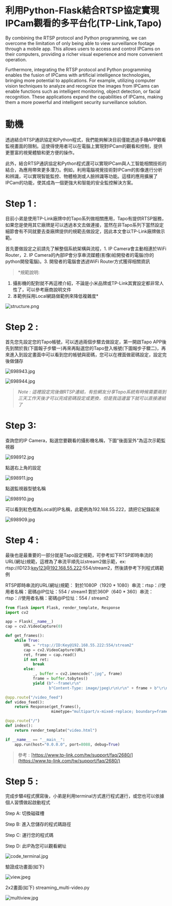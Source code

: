 # 利用Python-Flask結合RTSP協定實現IPCam觀看的多平台化(TP-Link,Tapo)

By combining the RTSP protocol and Python programming, we can overcome the limitation of only being able to view surveillance footage through a mobile app. This allows users to access and control IPCams on their computers, providing a richer visual experience and more convenient operation.

Furthermore, integrating the RTSP protocol and Python programming enables the fusion of IPCams with artificial intelligence technologies, bringing more potential to applications. For example, utilizing computer vision techniques to analyze and recognize the images from IPCams can enable functions such as intelligent monitoring, object detection, or facial recognition. These applications expand the capabilities of IPCams, making them a more powerful and intelligent security surveillance solution.

# 動機

透過結合RTSP通訊協定和Python程式，我們能夠解決目前僅能透過手機APP觀看監視畫面的限制。這使得使用者可以在電腦上實現對IPCam的觀看和控制，提供更豐富的視覺體驗和更方便的操作。

此外，結合RTSP通訊協定和Python程式還可以實現IPCam與人工智能相關技術的結合，為應用帶來更多潛力。例如，利用電腦視覺技術對IPCam的影像進行分析和辨識，可以實現智能監控、物體檢測或人臉辨識等功能。這樣的應用擴展了IPCam的功能，使其成為一個更強大和智能的安全監控解決方案。

# Step 1 :

目前小弟是使用TP-Link廠牌中的Tapo系列做相關應用，Tapo有提供RTSP服務，如果您是使用其它廠牌是可以透過本文去做連接，當然在非Tapo系列下當然設定細節會有不同就要去查廠牌提供的規範去做設定，因此本文會以TP-Link廠牌做示範。

首先要做設定之前請先了解整個系統架構與流程，1. IP Camera會主動相連於WiFi Router，2. IP Camera的內部IP會分享串流媒體(影像)給開發者的電腦(你的python開發電腦)。3. 開發者的電腦會透過WiFi Router方式獲得相關資訊

> *規範說明:
1. 攝影機的配對就不再這裡介紹，不論是小米品牌或TP-Link其實設定都非常人性了，可以參考廠商說明文件
2. 本範例採用Local網路做範例來降低複雜度*
> 

![structure.png](image/structure.png)

# Step 2 :

首先您先設定您的Tapo帳號，可以透過兩個步驟去做設定，第一開啟Tapo APP後先到關於我(下圖報子步驟一)再來再點選您的Tapo登入帳號(下圖報步子驟二)，再來進入到設定畫面中可以看到您的帳號與密碼，您可以在裡面做密碼設定，設定完後做儲存

![698943.jpg](image/698943.jpg)

![698944.jpg](image/698944.jpg)

> *Note : 這裡設定完後做RTSP連結，有些網友分享Tapo系統有時候需要兩到三天工作天後才可以完成密碼設定或更換，但是我這邊當下就可以直接連結了*
> 

# Step 3:

查詢您的IP Camera，點選您要觀看的攝影機名稱，下圖”後面室外”為這次示範監視器

![698912.jpg](image/698912.jpg)

點選右上角的設定

![698911.jpg](image/698911.jpg)

點選監視器型號名稱

![698910.jpg](image/698910.jpg)

可以看到紅色框為Local的IP名稱，此範例為192.168.55.222，請把它紀錄起來

![698909.jpg](image/698909.jpg)

# Step 4 :

最後也是最重要的一部分就是Tapo設定規範，可參考如下RTSP即時串流的URL(網址)規範，這裡為了串流平順先以stream2做示範，ex: rtsp://ID123:key123@192.168.55.222:554/stream2，然後請參考下列程式碼範例

RTSP即時串流的URL(網址)規範：
對於1080P（1920 * 1080）串流：rtsp：//使用者名稱：密碼@IP位址：554 / stream1
對於360P（640 * 360）串流：rtsp：//使用者名稱：密碼@IP位址：554 / stream2

```python
from flask import Flask, render_template, Response
import cv2

app = Flask(__name__)
cap = cv2.VideoCapture(0)

def get_frames():
    while True:
        URL = "rtsp://ID:Key@192.168.55.222:554/stream2"
        cap = cv2.VideoCapture(URL)
        ret, frame = cap.read()
        if not ret:
            break
        else:
            _, buffer = cv2.imencode(".jpg", frame)
            frame = buffer.tobytes()
            yield (b"--frame\r\n"
                   b"Content-Type: image/jpeg\r\n\r\n" + frame + b"\r\n")

@app.route("/video_feed")
def video_feed():
    return Response(get_frames(),
                    mimetype="multipart/x-mixed-replace; boundary=frame")

@app.route("/")
def index():
    return render_template("video.html")

if __name__ == "__main__":
    app.run(host="0.0.0.0", port=8088, debug=True)
```

> 參考 : [https://www.tp-link.com/tw/support/faq/2680/](https://www.tp-link.com/tw/support/faq/2680/)
> 

# Step 5 :

完成步驟4程式撰寫後，小弟是利用terminal方式進行程式運行，或您也可以依據個人習慣做起啟動程式

Step A: 切換磁碟槽

Step B: 進入您儲存的程式碼路徑

Step C:  運行您的程式碼

Step D:  此IP為您可以觀看網址

![code_terminal.jpg](image/code_terminal.jpg)

驗證成功畫面(如下)

![view.jpeg](image/view.jpeg)


2x2畫面(如下)
streaming_multi-video.py

![multiview.jpg](image/multiview.jpg)


